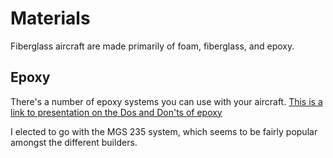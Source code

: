 # Materials

Fiberglass aircraft are made primarily of foam, fiberglass, and epoxy.

## Epoxy

There's a number of epoxy systems you can use with your aircraft. <a href="http://www.cozybuilders.org/Oshkosh_Presentations/2006_EpoxyDoDonts.pdf" data-proofer-ignore>This is a link to presentation on the Dos and Don'ts of epoxy</a>

I elected to go with the MGS 235 system, which seems to be fairly popular amongst the different builders.
